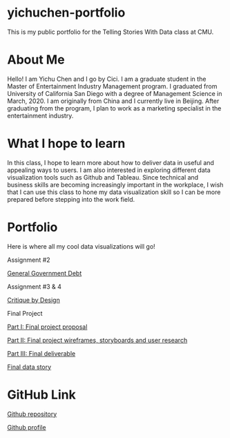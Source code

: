 # yichuchen-portfolio
This is my public portfolio for the Telling Stories With Data class at CMU.

# About Me
Hello! I am Yichu Chen and I go by Cici. I am a graduate student in the Master of Entertainment Industry Management program. I graduated from University of California San Diego with a degree of Management Science in March, 2020. I am originally from China and I currently live in Beijing. After graduating from the program, I plan to work as a marketing specialist in the entertainment industry.

# What I hope to learn
In this class, I hope to learn more about how to deliver data in useful and appealing ways to users. I am also interested in exploring different data visualization tools such as Github and Tableau. Since technical and business skills are becoming increasingly important in the workplace, I wish that I can use this class to hone my data visualization skill so I can be more prepared before stepping into the work field.

# Portfolio
Here is where all my cool data visualizations will go!

Assignment #2

[General Government Debt](/dataviz2.md)

Assignment #3 & 4

[Critique by Design](/dataviz3and4.md)

Final Project

[Part I: Final project proposal](/final_project_YichuChen.md)

[Part II: Final project wireframes, storyboards and user research](/final_project_part2_YichuChen.md)

[Part III: Final deliverable](/final_project_part3_YichuChen.md)

[Final data story](https://carnegiemellon.shorthandstories.com/educational-constraints-of-immigrant-students-in-the-united-states/index.html)

# GitHub Link
[Github repository](https://github.com/cicyinc/yichuchen-portfolio)

[Github profile](https://github.com/cicyinc)
